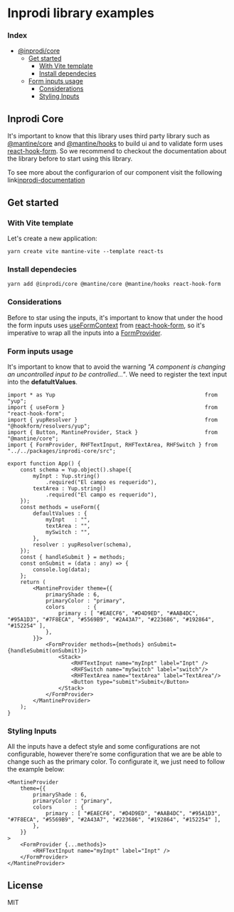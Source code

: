 # Inprodi library examples

### Index

- [@inprodi/core](#inprodi-core)
    - [Get started](#get-started)
        - [With Vite template](#with-vite-template)
        - [Install dependecies](#install-dependecies)
    - [Form inputs usage](#form-inputs-usage)
        - [Considerations](#considerations)
        - [Styling Inputs](#styling-inputs)



## Inprodi Core
It's important to know that this library uses third party library such as [@mantine/core](https://mantine.dev/) and [@mantine/hooks](https://mantine.dev/) to build ui and to validate form uses [react-hook-form](https://react-hook-form.com/). So we recommend to checkout the documentation about the library before to start using this library.

To see more about the configurarion of our component visit the following link[inprodi-documentation](https://guileless-parfait-5f3c72.netlify.app/?path=/story/core-form-textarea--basic)

## Get started

### With Vite template
Let's create a new application:
```
yarn create vite mantine-vite --template react-ts
```

### Install dependecies
```
yarn add @inprodi/core @mantine/core @mantine/hooks react-hook-form
```

### Considerations
Before to star using the inputs, it's important to know that under the hood the form inputs uses [useFormContext](https://react-hook-form.com/api/useformcontext/) from [react-hook-form](https://react-hook-form.com/), so it's imperative to wrap all the inputs into a [FormProvider](https://react-hook-form.com/api/formprovider). 

### Form inputs usage
It's important to know that to avoid the warning _"A component is changing an uncontrolled input to be controlled..."_. We need to register the text input into the **defatultValues**.
```
import * as Yup                                               from "yup";
import { useForm }                                            from "react-hook-form";
import { yupResolver }                                        from "@hookform/resolvers/yup";
import { Button, MantineProvider, Stack }                     from "@mantine/core";
import { FormProvider, RHFTextInput, RHFTextArea, RHFSwitch } from "../../packages/inprodi-core/src";

export function App() {
	const schema = Yup.object().shape({
		myInpt : Yup.string()
			.required("El campo es requerido"),
		textArea : Yup.string()
			.required("El campo es requerido"),
	});
	const methods = useForm({
		defaultValues : {
			myInpt   : "",
			textArea : "",
			mySwitch : "",
		},
		resolver : yupResolver(schema),
	});
	const { handleSubmit } = methods;
	const onSubmit = (data : any) => {
		console.log(data);
	};
	return (
		<MantineProvider theme={{
			primaryShade : 6,
			primaryColor : "primary",
			colors       : {
				primary : [ "#EAECF6", "#D4D9ED", "#AAB4DC", "#95A1D3", "#7F8ECA", "#5569B9", "#2A43A7", "#223686", "#192864", "#152254" ],
			},
		}}>
			<FormProvider methods={methods} onSubmit={handleSubmit(onSubmit)}>
				<Stack>
					<RHFTextInput name="myInpt" label="Inpt" />
					<RHFSwitch name="mySwitch" label="switch"/>
					<RHFTextArea name="textArea" label="TextArea"/>
					<Button type="submit">Submit</Button>
				</Stack>
			</FormProvider>
		</MantineProvider>
	);
}
```
### Styling Inputs
All the inputs have a defect style and some configurations are not configurable, however there're some configuration that we are be able to change such as the primary color.
To configurate it, we just need to follow the example below: 
```
<MantineProvider 
    theme={{
        primaryShade : 6,
        primaryColor : "primary",
        colors       : {
            primary : [ "#EAECF6", "#D4D9ED", "#AAB4DC", "#95A1D3", "#7F8ECA", "#5569B9", "#2A43A7", "#223686", "#192864", "#152254" ],
        },
    }}
>
    <FormProvider {...methods}>
        <RHFTextInput name="myInpt" label="Inpt" />
    </FormProvider>
</MantineProvider>
```

## License

MIT